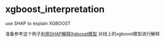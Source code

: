 # xgboost_interpretation
use SHAP to explain XGBOOST

准备参考这个例子[利用SHAP解释Xgboost模型](http://sofasofa.io/tutorials/shap_xgboost/)
对线上的xgboost模型进行解释
